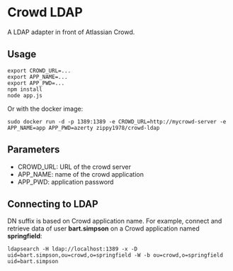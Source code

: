 # Crowd LDAP

A LDAP adapter in front of Atlassian Crowd.

## Usage

	export CROWD_URL=...
	export APP_NAME=...
	export APP_PWD=...
	npm install
	node app.js

Or with the docker image:

	sudo docker run -d -p 1389:1389 -e CROWD_URL=http://mycrowd-server -e APP_NAME=app APP_PWD=azerty zippy1978/crowd-ldap


## Parameters

 * CROWD_URL: URL of the crowd server
 * APP_NAME: name of the crowd application
 * APP_PWD: application password
 
## Connecting to LDAP

DN suffix is based on Crowd application name.
For example, connect and retrieve data of user **bart.simpson** on a Crowd application named **springfield**:

	ldapsearch -H ldap://localhost:1389 -x -D uid=bart.simpson,ou=crowd,o=springfield -W -b ou=crowd,o=springfield uid=bart.simpson
 
